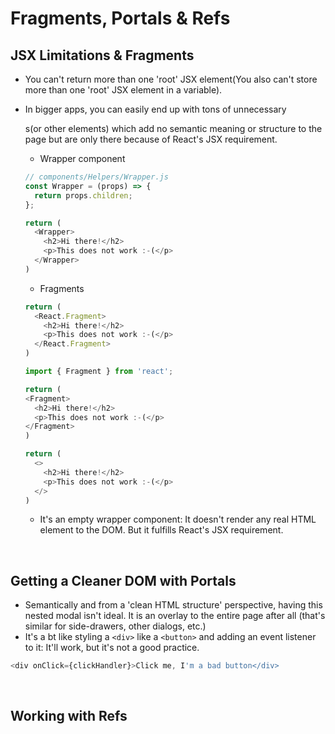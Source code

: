 # Fragments, Portals & Refs

## JSX Limitations & Fragments

- You can't return more than one 'root' JSX element(You also can't store more than one 'root' JSX element in a variable).
- In bigger apps, you can easily end up with tons of unnecessary <div>s(or other elements) which add no semantic meaning or structure to the page but are only there because of React's JSX requirement.

  - Wrapper component

  ```javascript
  // components/Helpers/Wrapper.js
  const Wrapper = (props) => {
    return props.children;
  };
  ```

  ```javaScript
  return (
    <Wrapper>
      <h2>Hi there!</h2>
      <p>This does not work :-(</p>
    </Wrapper>
  )
  ```

  - Fragments

  ```javaScript
  return (
    <React.Fragment>
      <h2>Hi there!</h2>
      <p>This does not work :-(</p>
    </React.Fragment>
  )
  ```

  ```javaScript
  import { Fragment } from 'react';

  return (
  <Fragment>
    <h2>Hi there!</h2>
    <p>This does not work :-(</p>
  </Fragment>
  )
  ```

  ```javaScript
  return (
    <>
      <h2>Hi there!</h2>
      <p>This does not work :-(</p>
    </>
  )
  ```

  - It's an empty wrapper component: It doesn't render any real HTML element to the DOM. But it fulfills React's JSX requirement.

<br>

## Getting a Cleaner DOM with Portals

- Semantically and from a 'clean HTML structure' perspective, having this nested modal isn't ideal. It is an overlay to the entire page after all (that's similar for side-drawers, other dialogs, etc.)
- It's a bt like styling a `<div>` like a `<button>` and adding an event listener to it: It'll work, but it's not a good practice.

```javascript
<div onClick={clickHandler}>Click me, I'm a bad button</div>
```

<br>

## Working with Refs

```

```

